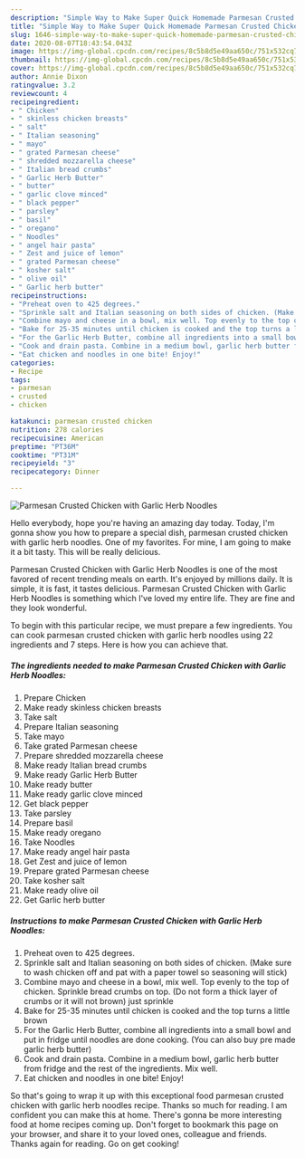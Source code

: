 ```yaml
---
description: "Simple Way to Make Super Quick Homemade Parmesan Crusted Chicken with Garlic Herb Noodles"
title: "Simple Way to Make Super Quick Homemade Parmesan Crusted Chicken with Garlic Herb Noodles"
slug: 1646-simple-way-to-make-super-quick-homemade-parmesan-crusted-chicken-with-garlic-herb-noodles
date: 2020-08-07T18:43:54.043Z
image: https://img-global.cpcdn.com/recipes/8c5b8d5e49aa650c/751x532cq70/parmesan-crusted-chicken-with-garlic-herb-noodles-recipe-main-photo.jpg
thumbnail: https://img-global.cpcdn.com/recipes/8c5b8d5e49aa650c/751x532cq70/parmesan-crusted-chicken-with-garlic-herb-noodles-recipe-main-photo.jpg
cover: https://img-global.cpcdn.com/recipes/8c5b8d5e49aa650c/751x532cq70/parmesan-crusted-chicken-with-garlic-herb-noodles-recipe-main-photo.jpg
author: Annie Dixon
ratingvalue: 3.2
reviewcount: 4
recipeingredient:
- " Chicken"
- " skinless chicken breasts"
- " salt"
- " Italian seasoning"
- " mayo"
- " grated Parmesan cheese"
- " shredded mozzarella cheese"
- " Italian bread crumbs"
- " Garlic Herb Butter"
- " butter"
- " garlic clove minced"
- " black pepper"
- " parsley"
- " basil"
- " oregano"
- " Noodles"
- " angel hair pasta"
- " Zest and juice of lemon"
- " grated Parmesan cheese"
- " kosher salt"
- " olive oil"
- " Garlic herb butter"
recipeinstructions:
- "Preheat oven to 425 degrees."
- "Sprinkle salt and Italian seasoning on both sides of chicken. (Make sure to wash chicken off and pat with a paper towel so seasoning will stick)"
- "Combine mayo and cheese in a bowl, mix well. Top evenly to the top of chicken. Sprinkle bread crumbs on top. (Do not form a thick layer of crumbs or it will not brown) just sprinkle"
- "Bake for 25-35 minutes until chicken is cooked and the top turns a little brown"
- "For the Garlic Herb Butter, combine all ingredients into a small bowl and put in fridge until noodles are done cooking. (You can also buy pre made garlic herb butter)"
- "Cook and drain pasta. Combine in a medium bowl, garlic herb butter from fridge and the rest of the ingredients. Mix well."
- "Eat chicken and noodles in one bite! Enjoy!"
categories:
- Recipe
tags:
- parmesan
- crusted
- chicken

katakunci: parmesan crusted chicken 
nutrition: 278 calories
recipecuisine: American
preptime: "PT36M"
cooktime: "PT31M"
recipeyield: "3"
recipecategory: Dinner

---
```



![Parmesan Crusted Chicken with Garlic Herb Noodles](https://img-global.cpcdn.com/recipes/8c5b8d5e49aa650c/751x532cq70/parmesan-crusted-chicken-with-garlic-herb-noodles-recipe-main-photo.jpg)

Hello everybody, hope you're having an amazing day today. Today, I'm gonna show you how to prepare a special dish, parmesan crusted chicken with garlic herb noodles. One of my favorites. For mine, I am going to make it a bit tasty. This will be really delicious.



Parmesan Crusted Chicken with Garlic Herb Noodles is one of the most favored of recent trending meals on earth. It's enjoyed by millions daily. It is simple, it is fast, it tastes delicious. Parmesan Crusted Chicken with Garlic Herb Noodles is something which I've loved my entire life. They are fine and they look wonderful.


To begin with this particular recipe, we must prepare a few ingredients. You can cook parmesan crusted chicken with garlic herb noodles using 22 ingredients and 7 steps. Here is how you can achieve that.

<!--inarticleads1-->

##### The ingredients needed to make Parmesan Crusted Chicken with Garlic Herb Noodles:

1. Prepare  Chicken
1. Make ready  skinless chicken breasts
1. Take  salt
1. Prepare  Italian seasoning
1. Take  mayo
1. Take  grated Parmesan cheese
1. Prepare  shredded mozzarella cheese
1. Make ready  Italian bread crumbs
1. Make ready  Garlic Herb Butter
1. Make ready  butter
1. Make ready  garlic clove minced
1. Get  black pepper
1. Take  parsley
1. Prepare  basil
1. Make ready  oregano
1. Take  Noodles
1. Make ready  angel hair pasta
1. Get  Zest and juice of lemon
1. Prepare  grated Parmesan cheese
1. Take  kosher salt
1. Make ready  olive oil
1. Get  Garlic herb butter




<!--inarticleads2-->

##### Instructions to make Parmesan Crusted Chicken with Garlic Herb Noodles:

1. Preheat oven to 425 degrees.
1. Sprinkle salt and Italian seasoning on both sides of chicken. (Make sure to wash chicken off and pat with a paper towel so seasoning will stick)
1. Combine mayo and cheese in a bowl, mix well. Top evenly to the top of chicken. Sprinkle bread crumbs on top. (Do not form a thick layer of crumbs or it will not brown) just sprinkle
1. Bake for 25-35 minutes until chicken is cooked and the top turns a little brown
1. For the Garlic Herb Butter, combine all ingredients into a small bowl and put in fridge until noodles are done cooking. (You can also buy pre made garlic herb butter)
1. Cook and drain pasta. Combine in a medium bowl, garlic herb butter from fridge and the rest of the ingredients. Mix well.
1. Eat chicken and noodles in one bite! Enjoy!




So that's going to wrap it up with this exceptional food parmesan crusted chicken with garlic herb noodles recipe. Thanks so much for reading. I am confident you can make this at home. There's gonna be more interesting food at home recipes coming up. Don't forget to bookmark this page on your browser, and share it to your loved ones, colleague and friends. Thanks again for reading. Go on get cooking!
